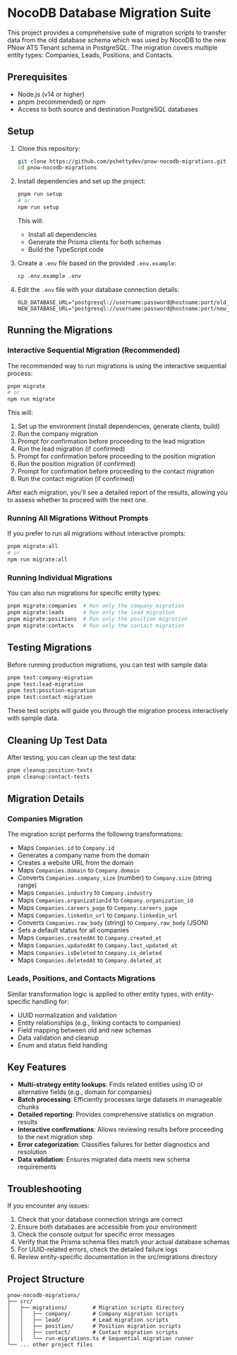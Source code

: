 # NocoDB Database Migration Suite

This project provides a comprehensive suite of migration scripts to transfer data from the old database schema which was used by NocoDB to the new PNow ATS Tenant schema in PostgreSQL. The migration covers multiple entity types: Companies, Leads, Positions, and Contacts.

## Prerequisites

- Node.js (v14 or higher)
- pnpm (recommended) or npm
- Access to both source and destination PostgreSQL databases

## Setup

1. Clone this repository:
   ```bash
   git clone https://github.com/pshettydev/pnow-nocodb-migrations.git
   cd pnow-nocodb-migrations
   ```

2. Install dependencies and set up the project:
   ```bash
   pnpm run setup
   # or
   npm run setup
   ```
   This will:
   - Install all dependencies
   - Generate the Prisma clients for both schemas
   - Build the TypeScript code

3. Create a `.env` file based on the provided `.env.example`:
   ```bash
   cp .env.example .env
   ```

4. Edit the `.env` file with your database connection details:
   ```
   OLD_DATABASE_URL="postgresql://username:password@hostname:port/old_database"
   NEW_DATABASE_URL="postgresql://username:password@hostname:port/new_database"
   ```

## Running the Migrations

### Interactive Sequential Migration (Recommended)

The recommended way to run migrations is using the interactive sequential process:

```bash
pnpm migrate
# or
npm run migrate
```

This will:
1. Set up the environment (install dependencies, generate clients, build)
2. Run the company migration
3. Prompt for confirmation before proceeding to the lead migration
4. Run the lead migration (if confirmed)
5. Prompt for confirmation before proceeding to the position migration
6. Run the position migration (if confirmed)
7. Prompt for confirmation before proceeding to the contact migration
8. Run the contact migration (if confirmed)

After each migration, you'll see a detailed report of the results, allowing you to assess whether to proceed with the next one.

### Running All Migrations Without Prompts

If you prefer to run all migrations without interactive prompts:

```bash
pnpm migrate:all
# or
npm run migrate:all
```

### Running Individual Migrations

You can also run migrations for specific entity types:

```bash
pnpm migrate:companies  # Run only the company migration
pnpm migrate:leads      # Run only the lead migration
pnpm migrate:positions  # Run only the position migration
pnpm migrate:contacts   # Run only the contact migration
```

## Testing Migrations

Before running production migrations, you can test with sample data:

```bash
pnpm test:company-migration
pnpm test:lead-migration
pnpm test:position-migration
pnpm test:contact-migration
```

These test scripts will guide you through the migration process interactively with sample data.

## Cleaning Up Test Data

After testing, you can clean up the test data:

```bash
pnpm cleanup:position-tests
pnpm cleanup:contact-tests
```

## Migration Details

### Companies Migration

The migration script performs the following transformations:

- Maps `Companies.id` to `Company.id`
- Generates a company name from the domain
- Creates a website URL from the domain
- Maps `Companies.domain` to `Company.domain`
- Converts `Companies.company_size` (number) to `Company.size` (string range)
- Maps `Companies.industry` to `Company.industry`
- Maps `Companies.organizationId` to `Company.organization_id`
- Maps `Companies.careers_page` to `Company.careers_page`
- Maps `Companies.linkedin_url` to `Company.linkedin_url`
- Converts `Companies.raw_body` (string) to `Company.raw_body` (JSON)
- Sets a default status for all companies
- Maps `Companies.createdAt` to `Company.created_at`
- Maps `Companies.updatedAt` to `Company.last_updated_at`
- Maps `Companies.isDeleted` to `Company.is_deleted`
- Maps `Companies.deletedAt` to `Company.deleted_at`

### Leads, Positions, and Contacts Migrations

Similar transformation logic is applied to other entity types, with entity-specific handling for:

- UUID normalization and validation
- Entity relationships (e.g., linking contacts to companies)
- Field mapping between old and new schemas
- Data validation and cleanup
- Enum and status field handling

## Key Features

- **Multi-strategy entity lookups**: Finds related entities using ID or alternative fields (e.g., domain for companies)
- **Batch processing**: Efficiently processes large datasets in manageable chunks
- **Detailed reporting**: Provides comprehensive statistics on migration results
- **Interactive confirmations**: Allows reviewing results before proceeding to the next migration step
- **Error categorization**: Classifies failures for better diagnostics and resolution
- **Data validation**: Ensures migrated data meets new schema requirements

## Troubleshooting

If you encounter any issues:

1. Check that your database connection strings are correct
2. Ensure both databases are accessible from your environment
3. Check the console output for specific error messages
4. Verify that the Prisma schema files match your actual database schemas
5. For UUID-related errors, check the detailed failure logs
6. Review entity-specific documentation in the src/migrations directory

## Project Structure

```
pnow-nocodb-migrations/
├── src/
│   ├── migrations/        # Migration scripts directory
│   │   ├── company/       # Company migration scripts
│   │   ├── lead/          # Lead migration scripts 
│   │   ├── position/      # Position migration scripts
│   │   ├── contact/       # Contact migration scripts
│   │   └── run-migrations.ts # Sequential migration runner
└── ... other project files
```

